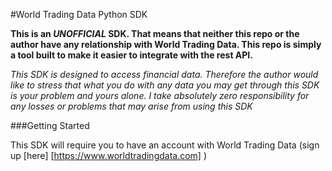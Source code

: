 #World Trading Data Python SDK

**This is an _UNOFFICIAL_ SDK. That means that neither this repo or the author have any 
relationship with World Trading Data. This repo is simply a tool built to make it easier to 
integrate with the rest API.**

_This SDK is designed to access financial data. Therefore the author would like to stress that 
what you do with any data you may get through this SDK is your problem and yours alone. I take 
absolutely zero responsibility for any losses or problems that may arise from using this SDK_

###Getting Started

This SDK will require you to have an account with World Trading Data (sign up [here]
[https://www.worldtradingdata.com]
)